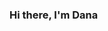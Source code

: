 ### Hi there, I'm Dana

<!--
**LagkuevaDana/LagkuevaDana** is a ✨ _special_ ✨ repository because its `README.md` (this file) appears on your GitHub profile.

Here are some ideas to get you started:

- 🔭 I am currently looking for any opportunity to gain experience as an Analyst
- 🌱 Now I am studying at the Plekhanov Russian University of Economics. Faculty of Applied Mathematics and Computer Science
-->
